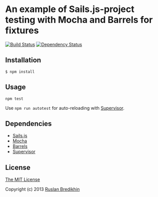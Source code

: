 # An example of Sails.js-project testing with Mocha and Barrels for fixtures

[![Build Status](https://travis-ci.org/bredikhin/sailsjs-mocha-testing-barrels-fixtures-example.png?branch=master)](https://travis-ci.org/bredikhin/sailsjs-mocha-testing-barrels-fixtures-example)
[![Dependency Status](https://gemnasium.com/bredikhin/sailsjs-mocha-testing-barrels-fixtures-example.png)](https://gemnasium.com/bredikhin/sailsjs-mocha-testing-barrels-fixtures-example)

## Installation

`$ npm install`

## Usage

`npm test`

Use `npm run autotest` for auto-reloading with [Supervisor](https://npmjs.org/package/supervisor).

## Dependencies

* [Sails.js](http://sailsjs.org/)
* [Mocha](http://visionmedia.github.io/mocha/)
* [Barrels](https://github.com/bredikhin/barrels/)
* [Supervisor](https://npmjs.org/package/supervisor)

## License

[The MIT License](http://opensource.org/licenses/MIT)

Copyright (c) 2013 [Ruslan Bredikhin](http://ruslanbredikhin.com/)
